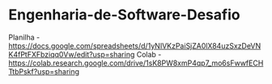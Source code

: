 # Engenharia-de-Software-Desafio
Planilha - https://docs.google.com/spreadsheets/d/1yNIVKzPaiSjZA0lX84uzSxzDeVNK4fPtFXFbziqq0Vw/edit?usp=sharing
Colab - https://colab.research.google.com/drive/1sK8PW8xmP4qp7_mo6sFwwfECHTtbPskf?usp=sharing

